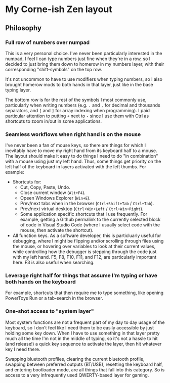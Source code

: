 # My Corne-ish Zen layout

## Philosophy

### Full row of numbers over numpad

This is a very personal choice.
I've never been particularly interested in the numpad, I feel I can type numbers just fine when they're in a row,
so I decided to just bring them down to homerow in my numbers layer, with their corresponding "shift-symbols" on
the top row.

It's not uncommon to have to use modifiers when typing numbers, so I also brought homerow mods to both hands in that
layer, just like in the base typing layer.

The bottom row is for the rest of the symbols I most commonly use,
particularly when writing numbers
(e.g. `.` and `,` for decimal and thousands separators,
and `[` and `]` for array indexing when programming).
I paid particular attention to putting `+` next to `-` since I use them with Ctrl as shortcuts to zoom in/out in
some applications.

### Seamless workflows when right hand is on the mouse

I've never been a fan of mouse keys,
so there are things for which I inevitably have to move my right hand from its keyboard half to a mouse.
The layout should make it easy to do things I need to do "in combination" with a mouse using just my left hand.
Thus, some things get priority on the left half of the keyboard in layers activated with the left thumbs.
For example:

- Shortcuts for:
  - Cut, Copy, Paste, Undo.
  - Close current window (`Alt+F4`).
  - Opeen Windows Explorer (`Win+E`).
  - Prev/next tabs when in the browser (`Ctrl+Shift+Tab` / `Ctrl+Tab`).
  - Prev/next virtual desktop (`Ctrl+Win+Left` / `Ctrl+Win+Right`).
  - Some application specific shortcuts that I use frequently.
    For example, getting a Github permalink to the currently selected block of code in Visual Studio Code
    (where I usually select code with the mouse, then activate the shortcut).
- All function keys.
  As a software developer, this is particluarly useful for debugging, where I might be flipping and/or scrolling
  through files using the mouse, or hovering over variables to look at their current values, while controlling how
  the debugger is stepping through the code just with my left hand.
  F5, F8, F10, F11, and F12, are particularly important here.
  F3 is also useful when searching.

### Leverage right half for things that assume I'm typing or have both hands on the keyboard

For example, shortcuts that then require me to type something, like opening PowerToys Run or
a tab-search in the browser.

### One-shot access to "system layer"

Most system functions are not a frequent part of my day to day usage of the keyboard,
so I don't feel like I need them to be easily accessible by just holding some key down.
When I have to use something in that layer
pretty much all the time I'm not in the middle of typing,
so it's not a hassle to hit (and release!) a quick key sequence to activate the layer,
then hit whatever key I need there.

Swapping bluetooth profiles, clearing the current bluetooth profile, swapping between preferred outputs (BT/USB),
resetting the keyboard half, and entering bootloader mode, are all things that fall into this category.
So is access to a very infrequently used QWERTY-based layer for gaming.
